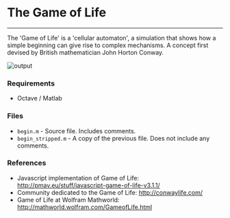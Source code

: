 # The Game of Life
---
The 'Game of Life' is a 'cellular automaton', a simulation that shows how a simple beginning can give rise to complex mechanisms. A concept first devised by British mathematician John Horton Conway.

![output](octave/img/output.gif)

### Requirements
- Octave / Matlab

### Files
- `begin.m` - Source file. Includes comments.
- `begin_stripped.m` - A copy of the previous file. Does not include any comments.

### References
- Javascript implementation of Game of Life: http://pmav.eu/stuff/javascript-game-of-life-v3.1.1/
- Community dedicated to the Game of Life: http://conwaylife.com/
- Game of Life at Wolfram Mathworld: http://mathworld.wolfram.com/GameofLife.html
